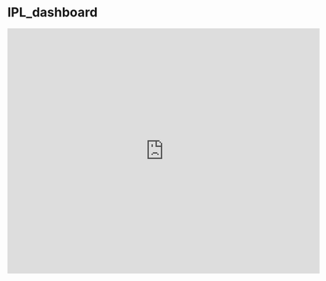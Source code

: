# IPL_dashboard
<iframe width="700" height="550" frameborder="0" scrolling="no" src="https://1drv.ms/x/c/4e93c24575f1d6e2/IQPf00ntt4r8Q7UIYibYgy-1ATsZouJAJxZ-5i9GnTdCx9o?em=2&wdAllowInteractivity=False&wdHideGridlines=True&wdHideHeaders=True&wdDownloadButton=True&wdInConfigurator=True&wdInConfigurator=True"></iframe>
